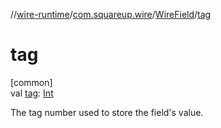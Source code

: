 //[wire-runtime](../../../index.md)/[com.squareup.wire](../index.md)/[WireField](index.md)/[tag](tag.md)

# tag

[common]\
val [tag](tag.md): [Int](https://kotlinlang.org/api/latest/jvm/stdlib/kotlin/-int/index.html)

The tag number used to store the field's value.
